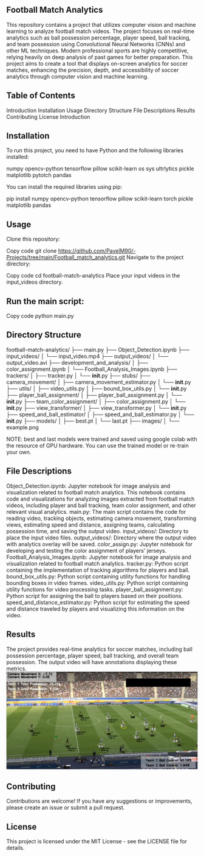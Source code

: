
## Football Match Analytics
  This repository contains a project that utilizes computer vision and machine learning to analyze football match videos. The project focuses on real-time analytics such as ball possession percentage, player speed, ball tracking, and team possession using Convolutional Neural Networks (CNNs) and other ML techniques.
  Modern professional sports are highly competitive, relying heavily on deep analysis of past games for better preparation. 
  This project aims to create a tool that displays on-screen analytics for soccer matches, enhancing the precision, depth, and accessibility of soccer analytics through computer vision and machine learning.


## Table of Contents
  Introduction
  Installation
  Usage
  Directory Structure
  File Descriptions
  Results
  Contributing
  License
  Introduction



## Installation
  To run this project, you need to have Python and the following libraries installed:

  numpy
  opencv-python
  tensorflow
  pillow
  scikit-learn
  os
  sys
  ultrlytics
  pickle
  matplotlib
  pytotch
  pandas

  You can install the required libraries using pip:


  pip install numpy opencv-python tensorflow pillow scikit-learn torch pickle matplotlib pandas

## Usage
  Clone this repository:

  Copy code
  git clone https://github.com/PavelM90/-Projects/tree/main/Football_match_analytics.git
  Navigate to the project directory:

  Copy code
  cd football-match-analytics
  Place your input videos in the input_videos directory.

## Run the main script:


  Copy code
  python main.py
## Directory Structure

football-match-analytics/
├── main.py
├── Object_Detection.ipynb
├── input_videos/
│   └── input_video.mp4
├── output_videos/
│   └── output_video.avi
├── development_and_analysis/
│   ├── color_assignment.ipynb
│   └── Football_Analysis_Images.ipynb
├── trackers/
│   ├── tracker.py
│   └── __init__.py
├── stubs/
├── camera_movement/
│   ├── camera_movement_estimator.py
│   └── __init__.py
├── utils/
│   ├── video_utils.py
│   ├── bound_box_utils.py
│   └── __init__.py
├── player_ball_assignment/
│   ├── player_ball_assignment.py
│   └── __init__.py
├── team_color_assignment/
│   ├── color_assignment.py
│   └── __init__.py
├── view_transformer/
│   ├── view_transformer.py
│   └── __init__.py
├── speed_and_ball_estimator/
│   ├── speed_and_ball_estimator.py
│   └── __init__.py
├── models/
│   ├── best.pt
│   └── last.pt
├── images/
│   └── example.png



NOTE: best and last models were trained and saved using google colab with the resource of GPU hardware. You can use the trained model or re-train your own.

## File Descriptions
  Object_Detection.ipynb: Jupyter notebook for image analysis and visualization related to football match analytics. This notebook contains code and visualizations for analyzing images extracted from football match videos, including player and ball tracking, team color assignment, and other relevant visual analytics.
  main.py: The main script contains the code for reading video, tracking objects, estimating camera movement, transforming views, estimating speed and distance, assigning teams, calculating possession time, and saving the output video.
  input_videos/: Directory to place the input video files.
  output_videos/: Directory where the output video with analytics overlay will be saved.
  color_assign.py: Jupyter notebook for developing and testing the color assignment of players' jerseys.
  Football_Analysis_Images.ipynb: Jupyter notebook for image analysis and visualization related to football match analytics.
  tracker.py: Python script containing the implementation of tracking algorithms for players and ball.
  bound_box_utils.py: Python script containing utility functions for handling bounding boxes in video frames.
  video_utils.py: Python script containing utility functions for video processing tasks.
  player_ball_assignment.py: Python script for assigning the ball to players based on their positions.
  speed_and_distance_estimator.py: Python script for estimating the speed and distance traveled by players and visualizing this information on the video.

  
## Results

  The project provides real-time analytics for soccer matches, including ball possession percentage, player speed, ball tracking, and overall team possession. The output video will have annotations displaying these metrics.
  ![Example of Analytics](images/example-image.png)


## Contributing
  Contributions are welcome! If you have any suggestions or improvements, please create an issue or submit a pull request.

## License
  This project is licensed under the MIT License - see the LICENSE file for details.

